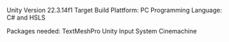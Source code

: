 Unity Version 22.3.14f1
Target Build Plattform: PC
Programming Language: C# and HSLS


Packages needed:
TextMeshPro
Unity Input System
Cinemachine
